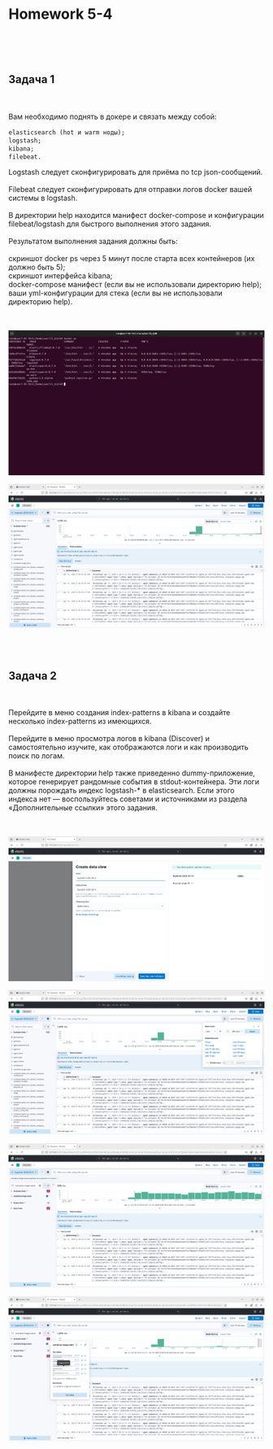 <h1>Homework 5-4 </h1> <br>
<br>
<br>

<h2>Задача 1</h2><br>
<br>
Вам необходимо поднять в докере и связать между собой:<br>

```
elasticsearch (hot и warm ноды);
logstash;
kibana;
filebeat.
```

Logstash следует сконфигурировать для приёма по tcp json-сообщений.<br>
<br>
Filebeat следует сконфигурировать для отправки логов docker вашей системы в logstash.<br>
<br>
В директории help находится манифест docker-compose и конфигурации filebeat/logstash для быстрого выполнения этого задания.<br>
<br>
Результатом выполнения задания должны быть:<br>
<br>
скриншот docker ps через 5 минут после старта всех контейнеров (их должно быть 5);<br>
скриншот интерфейса kibana;<br>
docker-compose манифест (если вы не использовали директорию help);<br>
ваши yml-конфигурации для стека (если вы не использовали директорию help).<br>
<br><br>

![docker up containers](https://github.com/IvanChet-4/Dev/blob/main/images/Homework%205-4/0.png)

![kibana](https://github.com/IvanChet-4/Dev/blob/main/images/Homework%205-4/1.png)

<br><br>



<h2>Задача 2</h2><br>
<br>
Перейдите в меню создания index-patterns в kibana и создайте несколько index-patterns из имеющихся.<br>
<br>
Перейдите в меню просмотра логов в kibana (Discover) и самостоятельно изучите, как отображаются логи и как производить поиск по логам.<br>
<br>
В манифесте директории help также приведенно dummy-приложение, которое генерирует рандомные события в stdout-контейнера. Эти логи должны порождать индекс logstash-* в elasticsearch. Если этого индекса нет — воспользуйтесь советами и источниками из раздела «Дополнительные ссылки» этого задания.<br>
<br><br>

![kibana](https://github.com/IvanChet-4/Dev/blob/main/images/Homework%205-4/2.png)

![kibana](https://github.com/IvanChet-4/Dev/blob/main/images/Homework%205-4/3.png)

![kibana](https://github.com/IvanChet-4/Dev/blob/main/images/Homework%205-4/4.png)

![kibana](https://github.com/IvanChet-4/Dev/blob/main/images/Homework%205-4/5.png)
